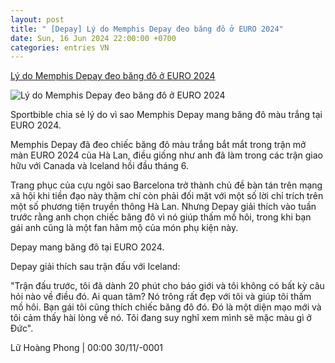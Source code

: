 ```yaml
---
layout: post
title: " [Depay] Lý do Memphis Depay đeo băng đô ở EURO 2024"
date: Sun, 16 Jun 2024 22:00:00 +0700
categories: entries VN
---
```

[Lý do Memphis Depay đeo băng đô ở EURO 2024](https://www.tinthethao.com.vn/ly-do-memphis-depay-deo-bang-do-o-euro-2024-d765642.html)

![Lý do Memphis Depay đeo băng đô ở EURO 2024](https://media.tinthethao.com.vn/resize/534x280/files/bongda/2024/06/16/depayjpg.jpg)

Sportbible chia sẻ lý do vì sao Memphis Depay mang băng đô màu trắng tại EURO 2024.

Memphis Depay đã đeo chiếc băng đô màu trắng bắt mắt trong trận mở màn EURO 2024 của Hà Lan, điều giống như anh đã làm trong các trận giao hữu với Canada và Iceland hồi đầu tháng 6.

Trang phục của cựu ngôi sao Barcelona trở thành chủ đề bàn tán trên mạng xã hội khi tiền đạo này thậm chí còn phải đối mặt với một số lời chỉ trích trên một số phương tiện truyền thông Hà Lan. Nhưng Depay giải thích vào tuần trước rằng anh chọn chiếc băng đô vì nó giúp thấm mồ hôi, trong khi bạn gái anh cũng là một fan hâm mộ của món phụ kiện này.

Depay mang băng đô tại EURO 2024.

Depay giải thích sau trận đấu với Iceland:

"Trận đấu trước, tôi đã dành 20 phút cho báo giới và tôi không có bất kỳ câu hỏi nào về điều đó. Ai quan tâm? Nó trông rất đẹp với tôi và giúp tôi thấm mồ hôi. Bạn gái tôi cũng thích chiếc băng đô đó. Đó là một diện mạo mới và tôi cảm thấy hài lòng về nó. Tôi đang suy nghĩ xem mình sẽ mặc màu gì ở Đức".

Lữ Hoàng Phong | 00:00 30/11/-0001


